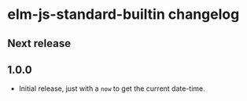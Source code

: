 # elm-js-standard-builtin changelog

## Next release

## 1.0.0

- Initial release, just with a `now` to get the current date-time.
